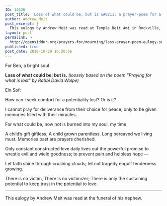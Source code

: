 ```yaml
---
ID: 14626
post_title: 'Loss of what could be; but is &#8211; a prayer-poem for a eulogy by Andrew Meit'
author: Andrew Meit
post_excerpt: |
  This eulogy by Andrew Meit was read at Temple Beit Ami in Rockville, Maryland at the funeral of Benjamin Meit. Andrew writes, "Ben would have turned 19 next week. He died from complications from depression and mental illness." Donations in Ben's memory may be made <a href="http://www.benjaminmeit.com/donations/">here</a>. If you or anyone you know is in need of help, please call 911, or 1-800 273 8255, the national suicide prevention hotline.
layout: post
permalink: >
  http://opensiddur.org/prayers-for/mourning/loss-prayer-poem-eulogy-suicide-andrew-meit/
published: true
post_date: 2016-10-29 16:20:56
---
```

<div class="english">
For Ben, a bright soul

<strong>Loss of what could be; but is.</strong>
<em>(loosely based on the poem "Praying for what is lost" by Rabbi David Wolpe)</em>

Ein Sof:

How can I seek comfort 
for a potentiality lost? 
Or is it?

I cannot pray for deliverance 
from their choice for peace, 
only to be given memories 
filled with their miracles.

For what could be, now not
is burned into my soul, my time.

A child’s gift giftless;
A child grown parentless.
Long bereaved we living must.
Memories past are prayers cherished.

Only constant constructed love daily
lives out the powerful promise
to wrestle evil and wield goodness;
to prevent pain and helpless hope —

Let faith shine through crushing clouds;
let not tragedy engulf tenderness growing.

There is no victim,
There is no victimizer;
There is only the sustaining potential 
to keep trust in the potential to love.
</div>

<hr />

This eulogy by Andrew Meit was read at the funeral of his nephew.